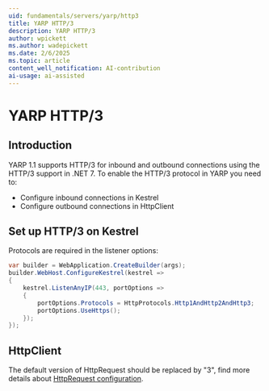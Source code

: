 ```yaml
---
uid: fundamentals/servers/yarp/http3
title: YARP HTTP/3
description: YARP HTTP/3
author: wpickett
ms.author: wadepickett
ms.date: 2/6/2025
ms.topic: article
content_well_notification: AI-contribution
ai-usage: ai-assisted
---
```


# YARP HTTP/3

## Introduction
YARP 1.1 supports HTTP/3 for inbound and outbound connections using the HTTP/3 support in .NET 7. To enable the HTTP/3 protocol in YARP you need to:

* Configure inbound connections in Kestrel
* Configure outbound connections in HttpClient 

## Set up HTTP/3 on Kestrel

Protocols are required in the listener options:
```csharp
var builder = WebApplication.CreateBuilder(args);
builder.WebHost.ConfigureKestrel(kestrel =>
{
    kestrel.ListenAnyIP(443, portOptions =>
    {
        portOptions.Protocols = HttpProtocols.Http1AndHttp2AndHttp3;
        portOptions.UseHttps();
    });
});
```

## HttpClient

The default version of HttpRequest should be replaced by "3", find more details about [HttpRequest configuration](http-client-config.md#httprequest).


